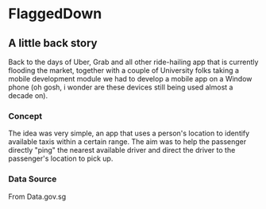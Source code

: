 # FlaggedDown
## A little back story

Back to the days of Uber, Grab and all other ride-hailing app that is currently flooding the market, together with a couple of University folks taking a mobile development module we had to develop a mobile app on a Window phone (oh gosh, i wonder are these devices still being used almost a decade on). 

### Concept

The idea was very simple, an app that uses a person's location to identify available taxis within a certain range. The aim was to help the passenger directly "ping" the nearest available driver and direct the driver to the passenger's location to pick up. 


### Data Source
From Data.gov.sg
